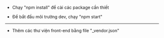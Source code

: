- Chạy "npm install" để cài các package cần thiết

- Để bắt đầu môi trường dev, chạy "npm start" 


-------------------------------------------------------


- Thêm các thư viện front-end bằng file "_vendor.json"

